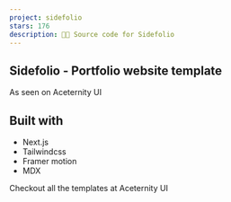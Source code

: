 ```yaml
---
project: sidefolio
stars: 176
description: 🧑‍💻 Source code for Sidefolio
---
```


Sidefolio - Portfolio website template
--------------------------------------

As seen on Aceternity UI

Built with
----------

-   Next.js
-   Tailwindcss
-   Framer motion
-   MDX

Checkout all the templates at Aceternity UI
